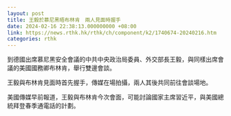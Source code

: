 ```yaml
---
layout: post
title: 王毅於慕尼黑晤布林肯　兩人見面時握手
date: 2024-02-16 22:38:13.000000000 +08:00
link: https://news.rthk.hk/rthk/ch/component/k2/1740674-20240216.htm
categories: rthk
---
```


到德國出席慕尼黑安全會議的中共中央政治局委員、外交部長王毅，與同樣出席會議的美國國務卿布林肯，舉行雙邊會談。

王毅與布林肯見面時首先握手，傳媒在場拍攝，兩人其後共同前往會談場地。

美國傳媒早前報道，王毅與布林肯今次會面，可能討論國家主席習近平，與美國總統拜登春季通電話的計劃。
